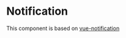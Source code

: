 # Notification

This component is based on [vue-notification](https://github.com/euvl/vue-notification)

<Notification-Example />
